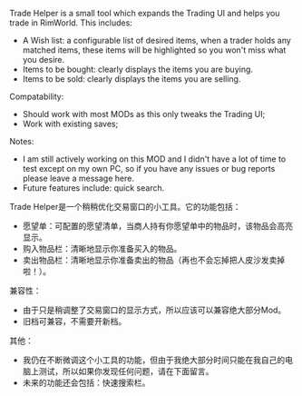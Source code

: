 Trade Helper is a small tool which expands the Trading UI and helps you trade in RimWorld. This includes:
- A Wish list: a configurable list of desired items, when a trader holds any matched items, these items will be highlighted so you won't miss what you desire. 
- Items to be bought: clearly displays the items you are buying.
- Items to be sold: clearly displays the items you are selling.


Compatability:
- Should work with most MODs as this only tweaks the Trading UI;
- Work with existing saves;


Notes:
- I am still actively working on this MOD and I didn't have a lot of time to test except on my own PC, so if you have any issues or bug reports please leave a message here.
- Future features include: quick search.


Trade Helper是一个稍稍优化交易窗口的小工具。它的功能包括：
- 愿望单：可配置的愿望清单，当商人持有你愿望单中的物品时，该物品会高亮显示。
- 购入物品栏：清晰地显示你准备买入的物品。
- 卖出物品栏：清晰地显示你准备卖出的物品（再也不会忘掉把人皮沙发卖掉啦！）。


兼容性：
- 由于只是稍调整了交易窗口的显示方式，所以应该可以兼容绝大部分Mod。
- 旧档可兼容，不需要开新档。


其他：
- 我仍在不断微调这个小工具的功能，但由于我绝大部分时间只能在我自己的电脑上测试，所以如果你发现任何问题，请在下面留言。
- 未来的功能还会包括：快速搜索栏。
